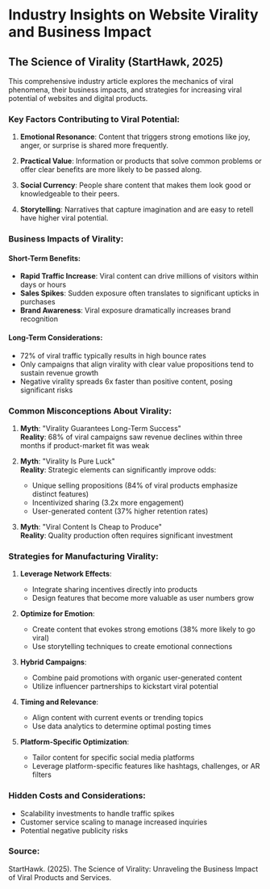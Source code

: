 # Industry Insights on Website Virality and Business Impact

## The Science of Virality (StartHawk, 2025)

This comprehensive industry article explores the mechanics of viral phenomena, their business impacts, and strategies for increasing viral potential of websites and digital products.

### Key Factors Contributing to Viral Potential:

1. **Emotional Resonance**: Content that triggers strong emotions like joy, anger, or surprise is shared more frequently.

2. **Practical Value**: Information or products that solve common problems or offer clear benefits are more likely to be passed along.

3. **Social Currency**: People share content that makes them look good or knowledgeable to their peers.

4. **Storytelling**: Narratives that capture imagination and are easy to retell have higher viral potential.

### Business Impacts of Virality:

#### Short-Term Benefits:
- **Rapid Traffic Increase**: Viral content can drive millions of visitors within days or hours
- **Sales Spikes**: Sudden exposure often translates to significant upticks in purchases
- **Brand Awareness**: Viral exposure dramatically increases brand recognition

#### Long-Term Considerations:
- 72% of viral traffic typically results in high bounce rates
- Only campaigns that align virality with clear value propositions tend to sustain revenue growth
- Negative virality spreads 6x faster than positive content, posing significant risks

### Common Misconceptions About Virality:

1. **Myth**: "Virality Guarantees Long-Term Success"  
   **Reality**: 68% of viral campaigns saw revenue declines within three months if product-market fit was weak

2. **Myth**: "Virality Is Pure Luck"  
   **Reality**: Strategic elements can significantly improve odds:
   - Unique selling propositions (84% of viral products emphasize distinct features)
   - Incentivized sharing (3.2x more engagement)
   - User-generated content (37% higher retention rates)

3. **Myth**: "Viral Content Is Cheap to Produce"  
   **Reality**: Quality production often requires significant investment

### Strategies for Manufacturing Virality:

1. **Leverage Network Effects**:
   - Integrate sharing incentives directly into products
   - Design features that become more valuable as user numbers grow

2. **Optimize for Emotion**:
   - Create content that evokes strong emotions (38% more likely to go viral)
   - Use storytelling techniques to create emotional connections

3. **Hybrid Campaigns**:
   - Combine paid promotions with organic user-generated content
   - Utilize influencer partnerships to kickstart viral potential

4. **Timing and Relevance**:
   - Align content with current events or trending topics
   - Use data analytics to determine optimal posting times

5. **Platform-Specific Optimization**:
   - Tailor content for specific social media platforms
   - Leverage platform-specific features like hashtags, challenges, or AR filters

### Hidden Costs and Considerations:

- Scalability investments to handle traffic spikes
- Customer service scaling to manage increased inquiries
- Potential negative publicity risks

### Source:
StartHawk. (2025). The Science of Virality: Unraveling the Business Impact of Viral Products and Services.
